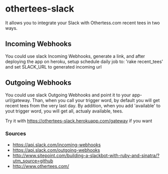 # othertees-slack

It allows you to integrate your Slack with Othertess.com recent tees in two ways.

## Incoming Webhooks
You could use slack Incoming Webhooks, generate a link, and after deploying the app on heroku, setup schedule daily job to: 'rake recent_tees' and set SLACK_URL to generated incoming url

## Outgoing Webhooks
You could use slack Outgoing Webhooks and point it to your app-url/gateway. Than, when you call your trigger word, by default you will get recent tees from the very last day. By addition, when you add 'available' to yout trigger word, you will get all, actualy available, tees.

Try it with https://othertees-slack.herokuapp.com/gateway if you want



### Sources
- https://api.slack.com/incoming-webhooks
- https://api.slack.com/outgoing-webhooks
- http://www.sitepoint.com/building-a-slackbot-with-ruby-and-sinatra/?utm_source=github
- http://www.othertees.com/
